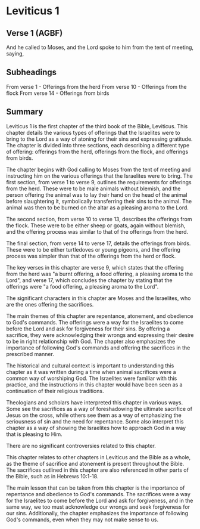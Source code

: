 # Leviticus 1

## Verse 1 (AGBF)

And he called to Moses, and the Lord spoke to him from the tent of meeting, saying,

## Subheadings

From verse 1 - Offerings from the herd
From verse 10 - Offerings from the flock
From verse 14 - Offerings from birds

## Summary

Leviticus 1 is the first chapter of the third book of the Bible, Leviticus. This chapter details the various types of offerings that the Israelites were to bring to the Lord as a way of atoning for their sins and expressing gratitude. The chapter is divided into three sections, each describing a different type of offering: offerings from the herd, offerings from the flock, and offerings from birds.

The chapter begins with God calling to Moses from the tent of meeting and instructing him on the various offerings that the Israelites were to bring. The first section, from verse 1 to verse 9, outlines the requirements for offerings from the herd. These were to be male animals without blemish, and the person offering the animal was to lay their hand on the head of the animal before slaughtering it, symbolically transferring their sins to the animal. The animal was then to be burned on the altar as a pleasing aroma to the Lord.

The second section, from verse 10 to verse 13, describes the offerings from the flock. These were to be either sheep or goats, again without blemish, and the offering process was similar to that of the offerings from the herd.

The final section, from verse 14 to verse 17, details the offerings from birds. These were to be either turtledoves or young pigeons, and the offering process was simpler than that of the offerings from the herd or flock.

The key verses in this chapter are verse 9, which states that the offering from the herd was "a burnt offering, a food offering, a pleasing aroma to the Lord", and verse 17, which concludes the chapter by stating that the offerings were "a food offering, a pleasing aroma to the Lord".

The significant characters in this chapter are Moses and the Israelites, who are the ones offering the sacrifices.

The main themes of this chapter are repentance, atonement, and obedience to God's commands. The offerings were a way for the Israelites to come before the Lord and ask for forgiveness for their sins. By offering a sacrifice, they were acknowledging their wrongs and expressing their desire to be in right relationship with God. The chapter also emphasizes the importance of following God's commands and offering the sacrifices in the prescribed manner.

The historical and cultural context is important to understanding this chapter as it was written during a time when animal sacrifices were a common way of worshiping God. The Israelites were familiar with this practice, and the instructions in this chapter would have been seen as a continuation of their religious traditions.

Theologians and scholars have interpreted this chapter in various ways. Some see the sacrifices as a way of foreshadowing the ultimate sacrifice of Jesus on the cross, while others see them as a way of emphasizing the seriousness of sin and the need for repentance. Some also interpret this chapter as a way of showing the Israelites how to approach God in a way that is pleasing to Him.

There are no significant controversies related to this chapter.

This chapter relates to other chapters in Leviticus and the Bible as a whole, as the theme of sacrifice and atonement is present throughout the Bible. The sacrifices outlined in this chapter are also referenced in other parts of the Bible, such as in Hebrews 10:1-18.

The main lesson that can be taken from this chapter is the importance of repentance and obedience to God's commands. The sacrifices were a way for the Israelites to come before the Lord and ask for forgiveness, and in the same way, we too must acknowledge our wrongs and seek forgiveness for our sins. Additionally, the chapter emphasizes the importance of following God's commands, even when they may not make sense to us.